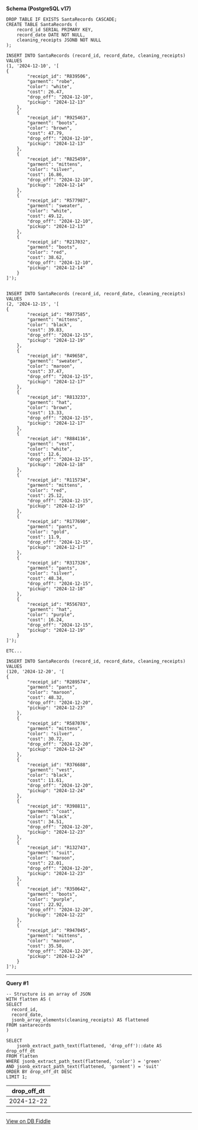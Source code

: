 **Schema (PostgreSQL v17)**

    DROP TABLE IF EXISTS SantaRecords CASCADE;
    CREATE TABLE SantaRecords (
        record_id SERIAL PRIMARY KEY,
        record_date DATE NOT NULL,
        cleaning_receipts JSONB NOT NULL
    );
    
    INSERT INTO SantaRecords (record_id, record_date, cleaning_receipts) VALUES
    (1, '2024-12-10', '[
    {
            "receipt_id": "R839506",
            "garment": "robe",
            "color": "white",
            "cost": 26.47,
            "drop_off": "2024-12-10",
            "pickup": "2024-12-13"
        },
        {
            "receipt_id": "R925463",
            "garment": "boots",
            "color": "brown",
            "cost": 47.79,
            "drop_off": "2024-12-10",
            "pickup": "2024-12-13"
        },
        {
            "receipt_id": "R825459",
            "garment": "mittens",
            "color": "silver",
            "cost": 16.86,
            "drop_off": "2024-12-10",
            "pickup": "2024-12-14"
        },
        {
            "receipt_id": "R577987",
            "garment": "sweater",
            "color": "white",
            "cost": 49.12,
            "drop_off": "2024-12-10",
            "pickup": "2024-12-13"
        },
        {
            "receipt_id": "R217032",
            "garment": "boots",
            "color": "red",
            "cost": 38.62,
            "drop_off": "2024-12-10",
            "pickup": "2024-12-14"
        }
    ]');
    
    
    INSERT INTO SantaRecords (record_id, record_date, cleaning_receipts) VALUES
    (2, '2024-12-15', '[
    {
            "receipt_id": "R977585",
            "garment": "mittens",
            "color": "black",
            "cost": 39.83,
            "drop_off": "2024-12-15",
            "pickup": "2024-12-19"
        },
        {
            "receipt_id": "R49658",
            "garment": "sweater",
            "color": "maroon",
            "cost": 37.47,
            "drop_off": "2024-12-15",
            "pickup": "2024-12-17"
        },
        {
            "receipt_id": "R813233",
            "garment": "hat",
            "color": "brown",
            "cost": 13.33,
            "drop_off": "2024-12-15",
            "pickup": "2024-12-17"
        },
        {
            "receipt_id": "R884116",
            "garment": "vest",
            "color": "white",
            "cost": 12.6,
            "drop_off": "2024-12-15",
            "pickup": "2024-12-18"
        },
        {
            "receipt_id": "R115734",
            "garment": "mittens",
            "color": "red",
            "cost": 25.12,
            "drop_off": "2024-12-15",
            "pickup": "2024-12-19"
        },
        {
            "receipt_id": "R177690",
            "garment": "pants",
            "color": "gold",
            "cost": 11.9,
            "drop_off": "2024-12-15",
            "pickup": "2024-12-17"
        },
        {
            "receipt_id": "R317326",
            "garment": "pants",
            "color": "silver",
            "cost": 48.34,
            "drop_off": "2024-12-15",
            "pickup": "2024-12-18"
        },
        {
            "receipt_id": "R556783",
            "garment": "hat",
            "color": "purple",
            "cost": 16.24,
            "drop_off": "2024-12-15",
            "pickup": "2024-12-19"
        }
    ]');

    ETC...
    
    INSERT INTO SantaRecords (record_id, record_date, cleaning_receipts) VALUES
    (120, '2024-12-20', '[
    {
            "receipt_id": "R289574",
            "garment": "pants",
            "color": "maroon",
            "cost": 48.32,
            "drop_off": "2024-12-20",
            "pickup": "2024-12-23"
        },
        {
            "receipt_id": "R587076",
            "garment": "mittens",
            "color": "silver",
            "cost": 30.72,
            "drop_off": "2024-12-20",
            "pickup": "2024-12-24"
        },
        {
            "receipt_id": "R376688",
            "garment": "vest",
            "color": "black",
            "cost": 11.61,
            "drop_off": "2024-12-20",
            "pickup": "2024-12-24"
        },
        {
            "receipt_id": "R398811",
            "garment": "coat",
            "color": "black",
            "cost": 34.51,
            "drop_off": "2024-12-20",
            "pickup": "2024-12-23"
        },
        {
            "receipt_id": "R132743",
            "garment": "suit",
            "color": "maroon",
            "cost": 22.01,
            "drop_off": "2024-12-20",
            "pickup": "2024-12-23"
        },
        {
            "receipt_id": "R350642",
            "garment": "boots",
            "color": "purple",
            "cost": 22.92,
            "drop_off": "2024-12-20",
            "pickup": "2024-12-22"
        },
        {
            "receipt_id": "R947045",
            "garment": "mittens",
            "color": "maroon",
            "cost": 35.58,
            "drop_off": "2024-12-20",
            "pickup": "2024-12-24"
        }
    ]');
    
    

---

**Query #1**

    -- Structure is an array of JSON
    WITH flatten AS (
    SELECT 
      record_id,
      record_date,
      jsonb_array_elements(cleaning_receipts) AS flattened
    FROM santarecords
    )
    
    SELECT 
    	jsonb_extract_path_text(flattened, 'drop_off')::date AS drop_off_dt
    FROM flatten
    WHERE jsonb_extract_path_text(flattened, 'color') = 'green'
    AND jsonb_extract_path_text(flattened, 'garment') = 'suit'
    ORDER BY drop_off_dt DESC
    LIMIT 1;

| drop_off_dt |
| ----------- |
| 2024-12-22  |

---

[View on DB Fiddle](https://www.db-fiddle.com/f/57bmEmTsko6RvNoo6zH7f2/4)